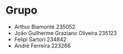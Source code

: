# Grupo
- Arthur Biamonte 235052
- João Guilherme Graziano Oliveira 235123
- Felipi Sartori 234842
- André Ferreira 223266
